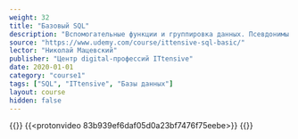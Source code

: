 ```yaml
---
weight: 32
title: "Базовый SQL"
description: "Вспомогательные функции и группировка данных. Псевдонимы (алиасы)"
source: "https://www.udemy.com/course/ittensive-sql-basic/"
lector: "Николай Мацевский"
publisher: "Центр digital-профессий ITtensive"
date: 2020-01-01
category: "course1"
tags: ["SQL", "ITtensive", "Базы данных"]
layout: course
hidden: false
---
```

{{<players>}}
    {{<protonvideo 83b939ef6daf05d0a23bf7476f75eebe>}}
{{</players>}}